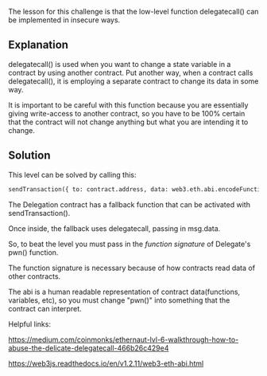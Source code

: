 The lesson for this challenge is that the low-level function delegatecall() can be implemented in insecure ways.

## Explanation
delegatecall() is used when you want to change a state variable in a contract by using another contract. Put another way, when a contract calls delegatecall(), it is employing a separate contract to change its data in some way. 

It is important to be careful with this function because you are essentially giving write-access to another contract, so you have to be 100% certain that the contract will not change anything but what you are intending it to change.

## Solution
This level can be solved by calling this:

```python
sendTransaction({ to: contract.address, data: web3.eth.abi.encodeFunctionSignature("pwn()"), from: player })
```
The Delegation contract has a fallback function that can be activated with sendTransaction().

Once inside, the fallback uses delegatecall, passing in msg.data.

So, to beat the level you must pass in the *function signature* of Delegate's pwn() function.

The function signature is necessary because of how contracts read data of other contracts. 

The abi is a human readable representation of contract data(functions, variables, etc), so you must change "pwn()" into something that the contract can interpret.


Helpful links:

https://medium.com/coinmonks/ethernaut-lvl-6-walkthrough-how-to-abuse-the-delicate-delegatecall-466b26c429e4

https://web3js.readthedocs.io/en/v1.2.11/web3-eth-abi.html